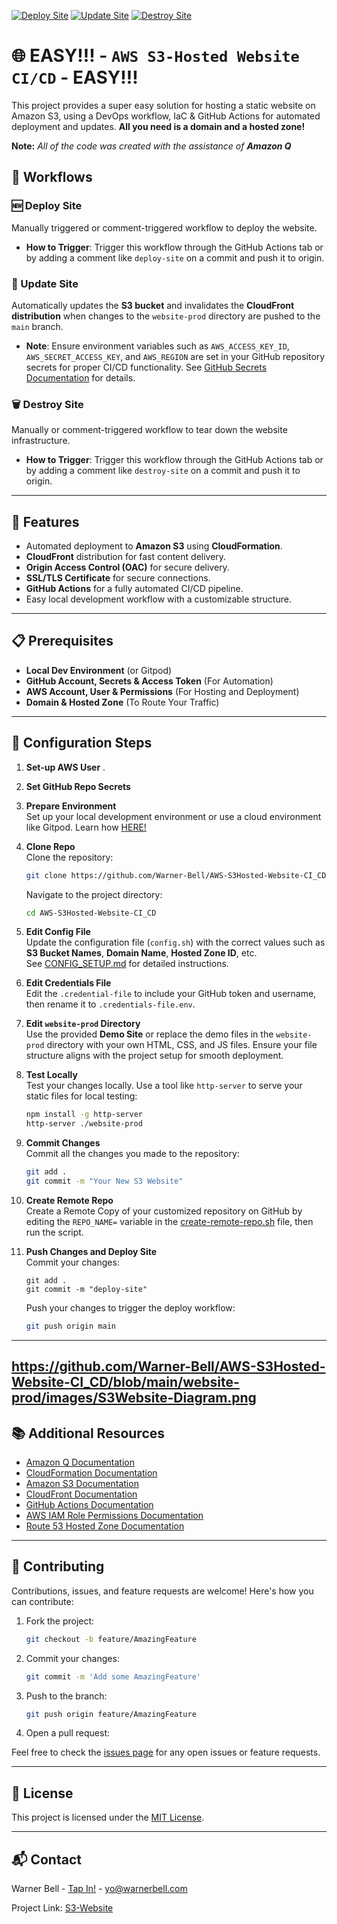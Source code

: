 [![Deploy Site](https://github.com/Warner-Bell/AWS-S3Hosted-Website-CI_CD/actions/workflows/siteDeploy.yaml/badge.svg)](https://github.com/Warner-Bell/AWS-S3Hosted-Website-CI_CD/actions/workflows/siteDeploy.yaml)
[![Update Site](https://github.com/Warner-Bell/AWS-S3Hosted-Website-CI_CD/actions/workflows/siteUpdate.yaml/badge.svg)](https://github.com/Warner-Bell/AWS-S3Hosted-Website-CI_CD/actions/workflows/siteUpdate.yaml)
[![Destroy Site](https://github.com/Warner-Bell/AWS-S3Hosted-Website-CI_CD/actions/workflows/siteDestroy.yaml/badge.svg)](https://github.com/Warner-Bell/AWS-S3Hosted-Website-CI_CD/actions/workflows/siteDestroy.yaml)

# 🌐 EASY!!! - `AWS S3-Hosted Website CI/CD` - EASY!!!

This project provides a super easy solution for hosting a static website on Amazon S3, using a DevOps workflow, IaC & GitHub Actions for automated deployment and updates. **All you need is a domain and a hosted zone!**

**Note:** *All of the code was created with the assistance of **Amazon Q***

## 🔄 Workflows

### 🆕 Deploy Site
Manually triggered or comment-triggered workflow to deploy the website.

- **How to Trigger**: Trigger this workflow through the GitHub Actions tab or by adding a comment like `deploy-site` on a commit and push it to origin.

### 🔄 Update Site
Automatically updates the **S3 bucket** and invalidates the **CloudFront distribution** when changes to the `website-prod` directory are pushed to the `main` branch.

- **Note**: Ensure environment variables such as `AWS_ACCESS_KEY_ID`, `AWS_SECRET_ACCESS_KEY`, and `AWS_REGION` are set in your GitHub repository secrets for proper CI/CD functionality. See [GitHub Secrets Documentation](https://docs.github.com/en/actions/security-guides/encrypted-secrets) for details.

### 🗑️ Destroy Site
Manually or comment-triggered workflow to tear down the website infrastructure.

- **How to Trigger**: Trigger this workflow through the GitHub Actions tab or by adding a comment like `destroy-site` on a commit and push it to origin.

---

## 🚀 Features
- Automated deployment to **Amazon S3** using **CloudFormation**.
- **CloudFront** distribution for fast content delivery.
- **Origin Access Control (OAC)** for secure delivery.
- **SSL/TLS Certificate** for secure connections.
- **GitHub Actions** for a fully automated CI/CD pipeline.
- Easy local development workflow with a customizable structure.

---

## 📋 Prerequisites
- **Local Dev Environment** (or Gitpod)
- **GitHub Account, Secrets & Access Token** (For Automation)
- **AWS Account, User & Permissions** (For Hosting and Deployment)
- **Domain & Hosted Zone** (To Route Your Traffic)

---

## 🔧 Configuration Steps
1. **Set-up AWS User**
   .
2. **Set GitHub Repo Secrets**

1. **Prepare Environment**  
   Set up your local development environment or use a cloud environment like Gitpod. Learn how [HERE!](https://github.com/Warner-Bell/Easy-Dev-Env-Setup/blob/main/README.md)

2. **Clone Repo**  
   Clone the repository:

    ```bash
    git clone https://github.com/Warner-Bell/AWS-S3Hosted-Website-CI_CD.git
    ```

    Navigate to the project directory:

    ```bash
    cd AWS-S3Hosted-Website-CI_CD
    ```

3. **Edit Config File**  
   Update the configuration file (`config.sh`) with the correct values such as **S3 Bucket Names**, **Domain Name**, **Hosted Zone ID**, etc.  
   See [CONFIG_SETUP.md](https://github.com/Warner-Bell/AWS-S3Hosted-Website-CI_CD/blob/f070c8c586f654f576928a14680486e3005c005b/CONFIG_SETUP.md) for detailed instructions.

4. **Edit Credentials File**  
   Edit the `.credential-file` to include your GitHub token and username, then rename it to `.credentials-file.env`.

5. **Edit `website-prod` Directory**  
   Use the provided **Demo Site** or replace the demo files in the `website-prod` directory with your own HTML, CSS, and JS files. Ensure your file structure aligns with the project setup for smooth deployment.

6. **Test Locally**  
   Test your changes locally. Use a tool like `http-server` to serve your static files for local testing:

    ```bash
    npm install -g http-server
    http-server ./website-prod
    ```

7. **Commit Changes**  
   Commit all the changes you made to the repository:

    ```bash
    git add .
    git commit -m "Your New S3 Website"
    ```

8. **Create Remote Repo**  
   Create a Remote Copy of your customized repository on GitHub by editing the `REPO_NAME=` variable in the [create-remote-repo.sh](https://github.com/Warner-Bell/AWS-S3Hosted-Website-CI_CD/blob/966af9c5136f472f4341ea60cd545249307d1344/create-remote-repo.sh) file, then run the script.

9. **Push Changes and Deploy Site**  
   Commit your changes:

    ```
    git add .
    git commit -m "deploy-site"
    ```
   Push your changes to trigger the deploy workflow:

    ```bash
    git push origin main
    ```

---
https://github.com/Warner-Bell/AWS-S3Hosted-Website-CI_CD/blob/main/website-prod/images/S3Website-Diagram.png
---

## 📚 Additional Resources

- [Amazon Q Documentation](https://docs.aws.amazon.com/amazonq/)
- [CloudFormation Documentation](https://docs.aws.amazon.com/cloudformation/)
- [Amazon S3 Documentation](https://docs.aws.amazon.com/s3/)
- [CloudFront Documentation](https://docs.aws.amazon.com/cloudfront/)
- [GitHub Actions Documentation](https://docs.github.com/en/actions)
- [AWS IAM Role Permissions Documentation](https://docs.aws.amazon.com/IAM/latest/UserGuide/access_policies.html)
- [Route 53 Hosted Zone Documentation](https://docs.aws.amazon.com/Route53/latest/DeveloperGuide/Welcome.html)

---

## 🤝 Contributing

Contributions, issues, and feature requests are welcome! Here's how you can contribute:

1. Fork the project:

    ```bash
    git checkout -b feature/AmazingFeature
    ```

2. Commit your changes:

    ```bash
    git commit -m 'Add some AmazingFeature'
    ```

3. Push to the branch:

    ```bash
    git push origin feature/AmazingFeature
    ```

4. Open a pull request:

Feel free to check the [issues page](TBD) for any open issues or feature requests.

---

## 📝 License

This project is licensed under the [MIT License](TBD).

---

## 📬 Contact

Warner Bell - [Tap In!](https://dot.cards/warnerbell) - yo@warnerbell.com

Project Link: [S3-Website](https://github.com/Warner-Bell/AWS-S3Hosted-Website-CI_CD)